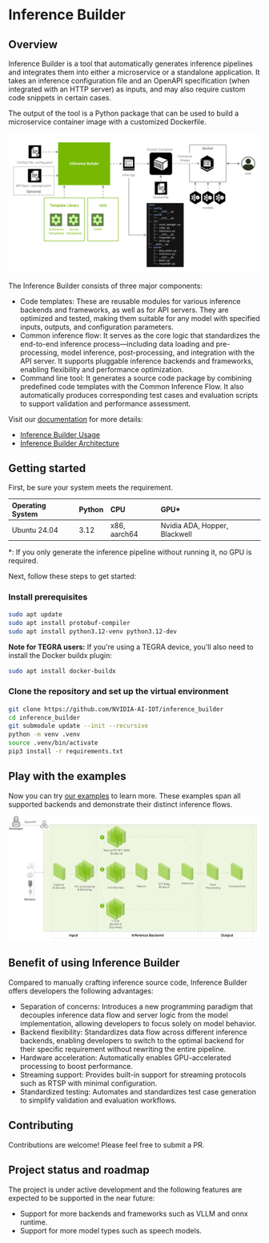 # Inference Builder

## Overview

Inference Builder is a tool that automatically generates inference pipelines and integrates them into either a microservice or a standalone application. It takes an inference configuration file and an OpenAPI specification (when integrated with an HTTP server) as inputs, and may also require custom code snippets in certain cases.

The output of the tool is a Python package that can be used to build a microservice container image with a customized Dockerfile.

![Overview](overview.png)

The Inference Builder consists of three major components:

- Code templates: These are reusable modules for various inference backends and frameworks, as well as for API servers. They are optimized and tested, making them suitable for any model with specified inputs, outputs, and configuration parameters.
- Common inference flow: It serves as the core logic that standardizes the end-to-end inference process—including data loading and pre-processing, model inference, post-processing, and integration with the API server. It supports pluggable inference backends and frameworks, enabling flexibility and performance optimization.
- Command line tool: It generates a source code package by combining predefined code templates with the Common Inference Flow. It also automatically produces corresponding test cases and evaluation scripts to support validation and performance assessment.

Visit our [documentation](doc) for more details:

- [Inference Builder Usage](doc/usage.md)
- [Inference Builder Architecture](doc/architecture.md)

## Getting started

First, be sure your system meets the requirement.

| Operating System   | Python | CPU            |  GPU*                        |
|:-------------------|:-------|:---------------|:-----------------------------|
|Ubuntu 24.04        |3.12    | x86, aarch64   |Nvidia ADA, Hopper, Blackwell |

*: If you only generate the inference pipeline without running it, no GPU is required.

Next, follow these steps to get started:

### Install prerequisites

```bash
sudo apt update
sudo apt install protobuf-compiler
sudo apt install python3.12-venv python3.12-dev
```

**Note for TEGRA users:** If you're using a TEGRA device, you'll also need to install the Docker buildx plugin:

```bash
sudo apt install docker-buildx
```

### Clone the repository and set up the virtual environment

```bash
git clone https://github.com/NVIDIA-AI-IOT/inference_builder
cd inference_builder
git submodule update --init --recursive
python -m venv .venv
source .venv/bin/activate
pip3 install -r requirements.txt
```

## Play with the examples

Now you can try [our examples](builder/samples/README.md) to learn more. These examples span all supported backends and demonstrate their distinct inference flows.

![Inference FLow of Different Backend](doc/assets/inference_flow.png)

## Benefit of using Inference Builder

Compared to manually crafting inference source code, Inference Builder offers developers the following advantages:
- Separation of concerns: Introduces a new programming paradigm that decouples inference data flow and server logic from the model implementation, allowing developers to focus solely on model behavior.
- Backend flexibility: Standardizes data flow across different inference backends, enabling developers to switch to the optimal backend for their specific requirement without rewriting the entire pipeline.
- Hardware acceleration: Automatically enables GPU-accelerated processing to boost performance.
- Streaming support: Provides built-in support for streaming protocols such as RTSP with minimal configuration.
- Standardized testing: Automates and standardizes test case generation to simplify validation and evaluation workflows.

## Contributing

Contributions are welcome! Please feel free to submit a PR.


## Project status and roadmap

The project is under active development and the following features are expected to be supported in the near future:

- Support for more backends and frameworks such as VLLM and onnx runtime.
- Support for more model types such as speech models.
